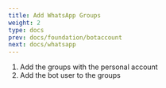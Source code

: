 ```yaml
---
title: Add WhatsApp Groups
weight: 2
type: docs
prev: docs/foundation/botaccount
next: docs/whatsapp
---
```


1. Add the groups with the personal account
2. Add the bot user to the groups